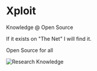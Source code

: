 # Xploit
Knowledge @ Open Source

If it exists on "The Net" I will find it.

Open Source for all

![Research Knowledge](https://github.com/user-attachments/assets/4df8356f-2778-415d-a094-5703e923a6a2)

